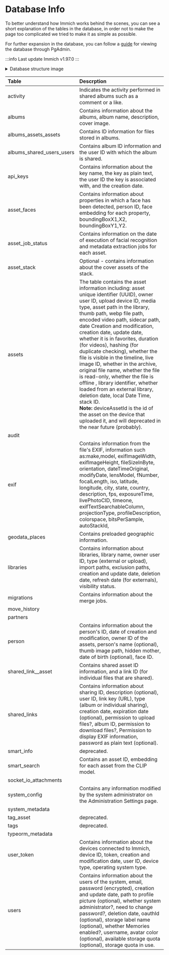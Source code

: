 # Database Info

To better understand how Immich works behind the scenes, you can see a short explanation of the tables in the database, in order not to make the page too complicated we tried to make it as simple as possible.

For further expansion in the database, you can follow a [guide](/docs/guides/database-gui.md) for viewing the database through PgAdmin.

:::info Last update
Immich v1.97.0
:::

<details>
<summary>Database structure image</summary>

[Full image](https://raw.githubusercontent.com/immich-app/immich/main/docs/docs/administration/img/database-structure.png)
<img src={require('./img/database-structure.png').default} title='Database Structure' />

</details>

| **Table**                 | **Descrption**                                                                                                                                                                                                                                                                                                                                                                                                                                                                                                                                                                                                                                                                                                                                                                                |
| :------------------------ | :-------------------------------------------------------------------------------------------------------------------------------------------------------------------------------------------------------------------------------------------------------------------------------------------------------------------------------------------------------------------------------------------------------------------------------------------------------------------------------------------------------------------------------------------------------------------------------------------------------------------------------------------------------------------------------------------------------------------------------------------------------------------------------------------- |
| activity                  | Indicates the activity performed in shared albums such as a comment or a like.                                                                                                                                                                                                                                                                                                                                                                                                                                                                                                                                                                                                                                                                                                                |
| albums                    | Contains information about the albums, album name, description, cover image.                                                                                                                                                                                                                                                                                                                                                                                                                                                                                                                                                                                                                                                                                                                  |
| albums_assets_assets      | Contains ID information for files stored in albums.                                                                                                                                                                                                                                                                                                                                                                                                                                                                                                                                                                                                                                                                                                                                           |
| albums_shared_users_users | Contains album ID information and the user ID with which the album is shared.                                                                                                                                                                                                                                                                                                                                                                                                                                                                                                                                                                                                                                                                                                                 |
| api_keys                  | Contains information about the key name, the key as plain text, the user ID the key is associated with, and the creation date.                                                                                                                                                                                                                                                                                                                                                                                                                                                                                                                                                                                                                                                                |
| asset_faces               | Contains information about properties in which a face has been detected, person ID, face embedding for each property, boundingBoxX1,X2, boundingBoxY1,Y2.                                                                                                                                                                                                                                                                                                                                                                                                                                                                                                                                                                                                                                     |
| asset_job_status          | Contains information on the date of execution of facial recognition and metadata extraction jobs for each asset.                                                                                                                                                                                                                                                                                                                                                                                                                                                                                                                                                                                                                                                                              |
| asset_stack               | Optional - contains information about the cover assets of the stack.                                                                                                                                                                                                                                                                                                                                                                                                                                                                                                                                                                                                                                                                                                                          |
| assets                    | The table contains the asset information including: asset unique identifier (UUID), owner user ID, upload device ID, media type, asset path in the library, thumb path, webp file path, encoded video path, sidecar path, date Creation and modification, creation date, update date, whether it is in favorites, duration (for videos), hashing (for duplicate checking), whether the file is visible in the timeline, live image ID, whether in the archive, original file name, whether the file is read-only, whether the file is offline , library identifier, whether loaded from an external library, deletion date, local Date Time, stack ID.<br />**Note:** deviceAssetId is the id of the asset on the device that uploaded it, and will deprecated in the near future (probably). |
| audit                     |                                                                                                                                                                                                                                                                                                                                                                                                                                                                                                                                                                                                                                                                                                                                                                                               |
| exif                      | Contains information from the file's EXIF, information such as:make,model, exifImageWidth, exifImageHeight, fileSizeInByte, orientation, dateTimeOriginal, modifyDate, lensModel, fNumber, focalLength, iso, latitude, longitude, city, state, country, description, fps, exposureTime, livePhotoCID, timeone, exifTextSearchableColumn, projectionType, profileDescription, colorspace, bitsPerSample, autoStackId,                                                                                                                                                                                                                                                                                                                                                                          |
| geodata_places            | Contains preloaded geographic information.                                                                                                                                                                                                                                                                                                                                                                                                                                                                                                                                                                                                                                                                                                                                                    |
| libraries                 | Contains information about libraries, library name, owner user ID, type (external or upload), import paths, exclusion paths, creation and update date, deletion date, refresh date (for externals), visibility status.                                                                                                                                                                                                                                                                                                                                                                                                                                                                                                                                                                        |
| migrations                | Contains information about the merge jobs.                                                                                                                                                                                                                                                                                                                                                                                                                                                                                                                                                                                                                                                                                                                                                    |
| move_history              |                                                                                                                                                                                                                                                                                                                                                                                                                                                                                                                                                                                                                                                                                                                                                                                               |
| partners                  |                                                                                                                                                                                                                                                                                                                                                                                                                                                                                                                                                                                                                                                                                                                                                                                               |
| person                    | Contains information about the person's ID, date of creation and modification, owner ID of the assets, person's name (optional), thumb image path, hidden mother, date of birth (optional), face ID.                                                                                                                                                                                                                                                                                                                                                                                                                                                                                                                                                                                          |
| shared_link\_\_asset      | Contains shared asset ID information, and a link ID (for individual files that are shared).                                                                                                                                                                                                                                                                                                                                                                                                                                                                                                                                                                                                                                                                                                   |
| shared_links              | Contains information about sharing ID, description (optional), user ID, link key (URL), type (album or individual sharing), creation date, expiration date (optional), permission to upload files?, album ID, permission to download files?, Permission to display EXIF information, password as plain text (optional).                                                                                                                                                                                                                                                                                                                                                                                                                                                                       |
| smart_info                | deprecated.                                                                                                                                                                                                                                                                                                                                                                                                                                                                                                                                                                                                                                                                                                                                                                                   |
| smart_search              | Contains an asset ID, embedding for each asset from the CLIP model.                                                                                                                                                                                                                                                                                                                                                                                                                                                                                                                                                                                                                                                                                                                           |
| socket_io_attachments     |                                                                                                                                                                                                                                                                                                                                                                                                                                                                                                                                                                                                                                                                                                                                                                                               |
| system_config             | Contains any information modified by the system administrator on the Administration Settings page.                                                                                                                                                                                                                                                                                                                                                                                                                                                                                                                                                                                                                                                                                            |
| system_metadata           |                                                                                                                                                                                                                                                                                                                                                                                                                                                                                                                                                                                                                                                                                                                                                                                               |
| tag_asset                 | deprecated.                                                                                                                                                                                                                                                                                                                                                                                                                                                                                                                                                                                                                                                                                                                                                                                   |
| tags                      | deprecated.                                                                                                                                                                                                                                                                                                                                                                                                                                                                                                                                                                                                                                                                                                                                                                                   |
| typeorm_metadata          |                                                                                                                                                                                                                                                                                                                                                                                                                                                                                                                                                                                                                                                                                                                                                                                               |
| user_token                | Contains information about the devices connected to Immich, device ID, token, creation and modification date, user ID, device type, operating system type.                                                                                                                                                                                                                                                                                                                                                                                                                                                                                                                                                                                                                                    |
| users                     | Contains information about the users of the system, email, password (encrypted), creation and update date, path to profile picture (optional), whether system administrator?, need to change password?, deletion date, oauthId (optional), storage label name (optional), whether Memories enabled?, username, avatar color (optional), available storage quota (optional), storage quota in use.                                                                                                                                                                                                                                                                                                                                                                                             |
